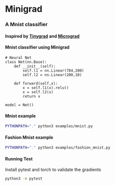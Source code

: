 # Minigrad
### A Mnist classifier
#### Inspired by [Tinygrad](https://github.com/tinygrad/tinygrad) and [Micrograd](https://github.com/karpathy/micrograd)


#### Mnist classifier using Minigrad
```python3
# Neural Net
class Net(nn.Base):
    def __init__(self):
        self.l1 = nn.Linear(784,200)
        self.l2 = nn.Linear(200,10)
        
    def forward(self,x):
        x = self.l1(x).relu()
        x = self.l2(x)
        return x

model = Net()
```

#### Mnist example
```bash
PYTHONPATH="." python3 examples/mnist.py
```
#### Fashion Mnist example
```bash
PYTHONPATH="." python3 examples/fashion_mnist.py
```

#### Running Test
Install pytest and torch to validate the gradients
```bash
python3 -m pytest
```